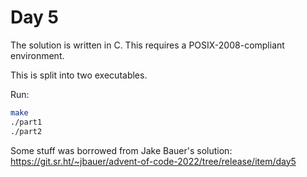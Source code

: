 # Day 5

The solution is written in C. This requires a POSIX-2008-compliant environment.

This is split into two executables.

Run:
```sh
make
./part1
./part2
```

Some stuff was borrowed from Jake Bauer's solution: https://git.sr.ht/~jbauer/advent-of-code-2022/tree/release/item/day5